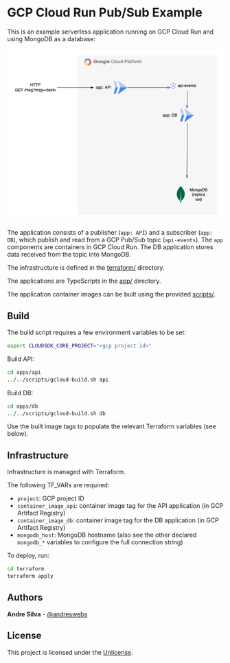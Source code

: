 # GCP Cloud Run Pub/Sub Example

This is an example serverless application running on GCP Cloud Run and using
MongoDB as a database:

![GCP Cloud Run PubSub Example](docs/diagrams/gcp-cloud-run-pubsub-push-example.png "example")

The application consists of a publisher (`app: API`) and a subscriber
(`app: DB`), which publish and read from a GCP Pub/Sub topic (`api-events`). The
`app` components are containers in GCP Cloud Run. The DB application stores data
received from the topic into MongoDB.

The infrastructure is defined in the [terraform/](terraform) directory.

The applications are TypeScripts in the [app/](app) directory.

The application container images can be built using the provided
[scripts/](scripts).

## Build

The build script requires a few environment variables to be set:

```sh
export CLOUDSDK_CORE_PROJECT="<gcp project id>"
```

Build API:

```sh
cd apps/api
../../scripts/gcloud-build.sh api
```

Build DB:

```sh
cd apps/db
../../scripts/gcloud-build.sh db
```

Use the built image tags to populate the relevant Terraform variables (see
below).

## Infrastructure

Infrastructure is managed with Terraform.

The following TF_VARs are required:

- `project`: GCP project ID
- `container_image_api`: container image tag for the API application (in GCP
  Artifact Registry)
- `container_image_db`: container image tag for the DB application (in GCP
  Artifact Registry)
- `mongodb_host`: MongoDB hostname (also see the other declared `mongodb_*`
  variables to configure the full connection string)

To deploy, run:

```sh
cd terraform
terraform apply
```

## Authors

**Andre Silva** - [@andreswebs](https://github.com/andreswebs)

## License

This project is licensed under the [Unlicense](UNLICENSE.md).
